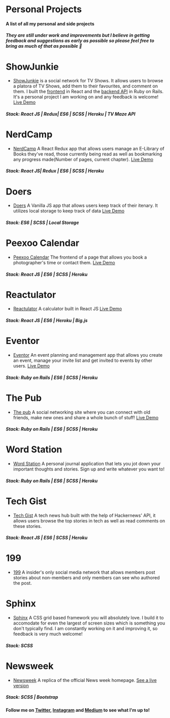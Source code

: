 # Personal Projects
#### A list of all my personal and side projects
##### They are still under work and improvements but I believe in getting feedback and suggestions as early as possible so please feel free to bring as much of that as possible :rocket:


# ShowJunkie
* [ShowJunkie](https://github.com/Oluwadamilareolusakin/show-junkie-frontend) is a social network for TV Shows. It allows users to browse a platora of TV Shows, add them to their favourites, and comment on them. I built the [frontend](https://github.com/Oluwadamilareolusakin/show-junkie-frontend) in React and the [backend API](https://github.com/Oluwadamilareolusakin/show-junkie-api) in Ruby on Rails. It's a personal project I am working on and any feedback is welcome! [Live Demo](https://showjunkie.herokuapp.com)
##### Stack: React JS | Redux| ES6 | SCSS | Heroku | TV Maze API

# NerdCamp
* [NerdCamp](https://github.com/Oluwadamilareolusakin/bookstore-react-redux)
A React Redux app that allows users manage an E-Library of Books they've read, those currently being read as well as bookmarking any progress made(Number of pages, current chapter). [Live Demo](https://nerdcamp-io.herokuapp.com)
##### Stack: React JS| Redux |  ES6 | SCSS | Heroku

# Doers
* [Doers](https://github.com/Oluwadamilareolusakin/javascript-to-do-list)
A Vanilla JS app that allows users keep track of their itenary. It utilizes local storage to keep track of data
[Live Demo](https://raw.githack.com/Oluwadamilareolusakin/javascript-to-do-list/list/dist/index.html)
##### Stack: ES6 | SCSS | Local Storage

# Peexoo Calendar
* [Peexoo Calendar](https://github.com/Oluwadamilareolusakin/peexoo-calendar)
The frontend of a page that allows you book a photographer's time or contact them.
[Live Demo](https://peexoo-calendar.herokuapp.com)
##### Stack: React JS |  ES6 | SCSS | Heroku

# Reactulator
* [Reactulator](https://github.com/Oluwadamilareolusakin/reactulator-lator)
A calculator built in React JS
[Live Demo](https://reactulator-io.herokuapp.com)
##### Stack: React JS |  ES6 | Heroku | Big.js

# Eventor
* [Eventor](https://github.com/Oluwadamilareolusakin/eventor)
An event planning and management app that allows you create an event, manage your invite list and get invited to events by other users.
[Live Demo](http://eventor-io.herokuapp.com/)
##### Stack: Ruby on Rails | ES6 | SCSS | Heroku


# The Pub
* [The pub](https://github.com/Oluwadamilareolusakin/the-pub)
A social networking site where you can connect with old friends, make new ones and share a whole bunch of stuff!
[Live Demo](http://thepub-io.herokuapp.com/)
##### Stack: Ruby on Rails | ES6 | SCSS | Heroku


# Word Station
* [Word Station](https://github.com/Oluwadamilareolusakin/word-station)
 A personal journal application that lets you jot down your important thoughts and stories. Sign up and write whatever you want to!
 ##### Stack: Ruby on Rails | ES6 | SCSS | Heroku


# Tech Gist
* [Tech Gist](https://github.com/Oluwadamilareolusakin/tech-gist)
 A tech news hub built with the help of Hackernews' API, it allows users browse the top stories in tech as well as read comments on these stories.
 ##### Stack: React JS |  ES6 | SCSS | Heroku 


# 199
* [199](https://github.com/Oluwadamilareolusakin/members-only)
 A insider's only social media network that allows members post stories about non-members and only members can see who authored the post.


# Sphinx
* [Sphinx](https://github.com/Oluwadamilareolusakin/sphinx)
 A CSS grid based framework you will absolutely love. I build it to accomodate for even the largest of screen sizes which is something you don't typically find. I am constantly working on it and improving it, so feedback is very much welcome!
 ##### Stack: SCSS 


# Newsweek
* [Newsweek](https://github.com/Oluwadamilareolusakin/news-week-replica)
 A replica of the official News week homepage. [See a live version](https://rawcdn.githack.com/Oluwadamilareolusakin/news-week-replica/239894d031a63fbf2b740dcb5f3024a6639d64be/index.html)
 ##### Stack: SCSS | Bootstrap 




#### Follow me on [Twitter](https://twitter.com/oluwadamilareo_), [Instagram](https://instagram.com/oluwadamilare_olusakin) and [Medium](https://medium.com/@oluwadamilareo_) to see what I'm up to!


